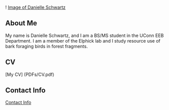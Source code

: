 ! [Image of Danielle Schwartz](DanWB2-1-resize.png "Danielle Schwartz. Photo @SweetLouPhotography")
## About Me
My name is Danielle Schwartz, and I am a BS/MS student in the UConn EEB Department.  I am a member of the Elphick lab and I study resource use of bark foraging birds in forest fragments.
## CV
[My CV] (PDFs/CV.pdf)
## Contact Info
[Contact Info](contact-info.html)
